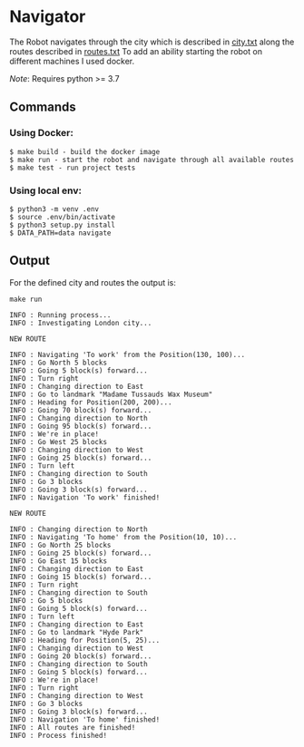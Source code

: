 # Navigator

The Robot navigates through the city which is described in [city.txt](tt) along the routes described in [routes.txt](r2)
To add an ability starting the robot on different machines I used docker.

*Note*: Requires python >= 3.7

## Commands

### Using Docker:
    $ make build - build the docker image
    $ make run - start the robot and navigate through all available routes
    $ make test - run project tests

### Using local env:
	$ python3 -m venv .env
	$ source .env/bin/activate
	$ python3 setup.py install
	$ DATA_PATH=data navigate

## Output
For the defined city and routes the output is:

    make run

    INFO : Running process...
    INFO : Investigating London city...

    NEW ROUTE

    INFO : Navigating 'To work' from the Position(130, 100)...
    INFO : Go North 5 blocks
    INFO : Going 5 block(s) forward...
    INFO : Turn right
    INFO : Changing direction to East
    INFO : Go to landmark "Madame Tussauds Wax Museum"
    INFO : Heading for Position(200, 200)...
    INFO : Going 70 block(s) forward...
    INFO : Changing direction to North
    INFO : Going 95 block(s) forward...
    INFO : We're in place!
    INFO : Go West 25 blocks
    INFO : Changing direction to West
    INFO : Going 25 block(s) forward...
    INFO : Turn left
    INFO : Changing direction to South
    INFO : Go 3 blocks
    INFO : Going 3 block(s) forward...
    INFO : Navigation 'To work' finished!

    NEW ROUTE

    INFO : Changing direction to North
    INFO : Navigating 'To home' from the Position(10, 10)...
    INFO : Go North 25 blocks
    INFO : Going 25 block(s) forward...
    INFO : Go East 15 blocks
    INFO : Changing direction to East
    INFO : Going 15 block(s) forward...
    INFO : Turn right
    INFO : Changing direction to South
    INFO : Go 5 blocks
    INFO : Going 5 block(s) forward...
    INFO : Turn left
    INFO : Changing direction to East
    INFO : Go to landmark "Hyde Park"
    INFO : Heading for Position(5, 25)...
    INFO : Changing direction to West
    INFO : Going 20 block(s) forward...
    INFO : Changing direction to South
    INFO : Going 5 block(s) forward...
    INFO : We're in place!
    INFO : Turn right
    INFO : Changing direction to West
    INFO : Go 3 blocks
    INFO : Going 3 block(s) forward...
    INFO : Navigation 'To home' finished!
    INFO : All routes are finished!
    INFO : Process finished!
